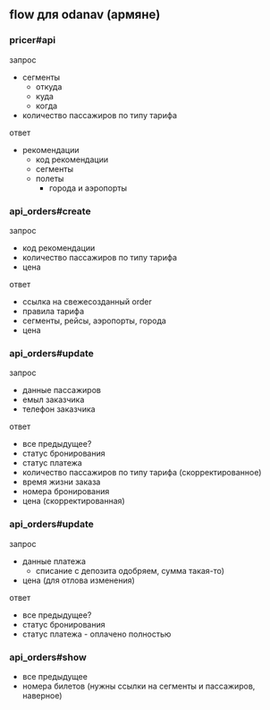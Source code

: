 ## flow для odanav (армяне)


### pricer#api

запрос

* сегменты
  * откуда
  * куда
  * когда
* количество пассажиров по типу тарифа

ответ

* рекомендации
  * код рекомендации
  * сегменты
  * полеты
    * города и аэропорты


### api_orders#create

запрос

* код рекомендации
* количество пассажиров по типу тарифа
* цена

ответ

* ссылка на свежесозданный order
* правила тарифа
* сегменты, рейсы, аэропорты, города
* цена


### api_orders#update

запрос

* данные пассажиров
* емыл заказчика
* телефон заказчика

ответ

* все предыдущее?
* статус бронирования
* статус платежа
* количество пассажиров по типу тарифа (скорректированное)
* время жизни заказа
* номера бронирования
* цена (скорректированная)


### api_orders#update

запрос

* данные платежа
  * списание с депозита одобряем, сумма такая-то)
* цена (для отлова изменения)

ответ

* все предыдущее?
* статус бронирования
* статус платежа - оплачено полностью


### api_orders#show

* все предыдущее
* номера билетов (нужны ссылки на сегменты и пассажиров, наверное)
